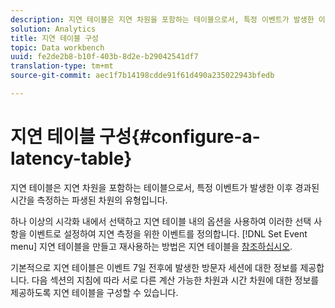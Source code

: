 ```yaml
---
description: 지연 테이블은 지연 차원을 포함하는 테이블으로서, 특정 이벤트가 발생한 이후 경과된 시간을 측정하는 파생된 차원의 유형입니다.
solution: Analytics
title: 지연 테이블 구성
topic: Data workbench
uuid: fe2de2b8-b10f-403b-8d2e-b29042541df7
translation-type: tm+mt
source-git-commit: aec1f7b14198cdde91f61d490a235022943bfedb

---
```



# 지연 테이블 구성{#configure-a-latency-table}

지연 테이블은 지연 차원을 포함하는 테이블으로서, 특정 이벤트가 발생한 이후 경과된 시간을 측정하는 파생된 차원의 유형입니다.

하나 이상의 시각화 내에서 선택하고 지연 테이블 내의 옵션을 사용하여 이러한 선택 사항을 이벤트로 설정하여 지연 측정을 위한 이벤트를 정의합니다. [!DNL Set Event menu] 지연 테이블을 만들고 재사용하는 방법은 지연 테이블을 [참조하십시오](../../../../home/c-get-started/c-analysis-vis/c-lat-tbls.md#concept-7c7339e257ff4727afdda8e692bbba44).

기본적으로 지연 테이블은 이벤트 7일 전후에 발생한 방문자 세션에 대한 정보를 제공합니다. 다음 섹션의 지침에 따라 서로 다른 계산 가능한 차원과 시간 차원에 대한 정보를 제공하도록 지연 테이블을 구성할 수 있습니다.

